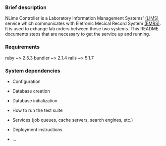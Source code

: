 ### Brief description

NLims Controller is a Laboratory Information Management Systems' [(LIMS)](https://github.com/BaobabHealthTrust/iBLIS.git) service which communicates with Eletronic Mecical Record System [(EMRS)](https://github.com/BaobabHealthTrust/BHT-EMR-API.git). It is used to exhange lab orders between these two systems.
This README documents steps that are necessary to get the service up and running.

### Requirements

ruby ~> 2.5.3
bundler ~> 2.1.4
rails ~> 5.1.7

### System dependencies

* Configuration

* Database creation

* Database initialization

* How to run the test suite

* Services (job queues, cache servers, search engines, etc.)

* Deployment instructions

* ...
